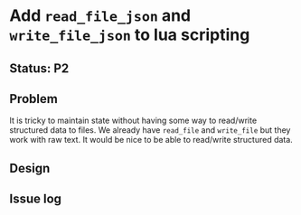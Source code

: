 # Add `read_file_json` and `write_file_json` to lua scripting

## Status: P2

## Problem 

It is tricky to maintain state without having some way to read/write structured data to files.
We already have `read_file` and `write_file` but they work with raw text. It would be nice
to be able to read/write structured data.

## Design

## Issue log